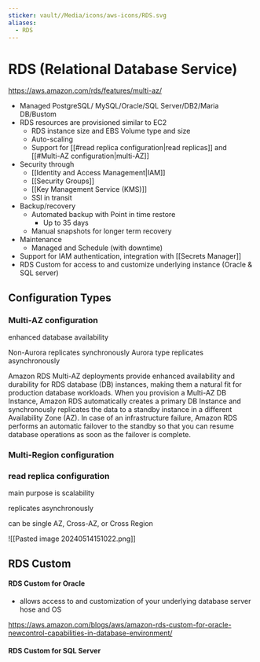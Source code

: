 ```yaml
---
sticker: vault//Media/icons/aws-icons/RDS.svg
aliases:
  - RDS
---
```

# RDS (Relational Database Service)
https://aws.amazon.com/rds/features/multi-az/

- Managed PostgreSQL/ MySQL/Oracle/SQL Server/DB2/Maria DB/Bustom
- RDS resources are provisioned similar to EC2
	- RDS instance size and EBS Volume type and size
	- Auto-scaling
	- Support for [[#read replica configuration|read replicas]] and [[#Multi-AZ configuration|multi-AZ]]
- Security through
	- [[Identity and Access Management|IAM]]
	- [[Security Groups]]
	- [[Key Management Service (KMS)]]
	- SSl in transit
- Backup/recovery
	- Automated backup with Point in time restore
		- Up to 35 days
	- Manual snapshots for longer term recovery
- Maintenance
	- Managed and Schedule (with downtime)
- Support for IAM authentication, integration with [[Secrets Manager]]
- RDS Custom for access to and customize underlying instance (Oracle & SQL server)


## Configuration Types
### Multi-AZ configuration

enhanced database availability

Non-Aurora replicates synchronously 
Aurora type replicates asynchronously

Amazon RDS Multi-AZ deployments provide enhanced availability and durability for RDS database (DB) instances, making them a natural fit for production database workloads. When you provision a Multi-AZ DB Instance, Amazon RDS automatically creates a primary DB Instance and synchronously replicates the data to a standby instance in a different Availability Zone (AZ). In case of an infrastructure failure, Amazon RDS performs an automatic failover to the standby so that you can resume database operations as soon as the failover is complete.

### Multi-Region configuration

### read replica configuration

main purpose is scalability

replicates asynchronously

can be single AZ, Cross-AZ, or Cross Region 

![[Pasted image 20240514151022.png]]
## RDS Custom
#### RDS Custom for Oracle
- allows access to and customization of your underlying database server hose and OS

https://aws.amazon.com/blogs/aws/amazon-rds-custom-for-oracle-newcontrol-capabilities-in-database-environment/
#### RDS Custom for SQL Server